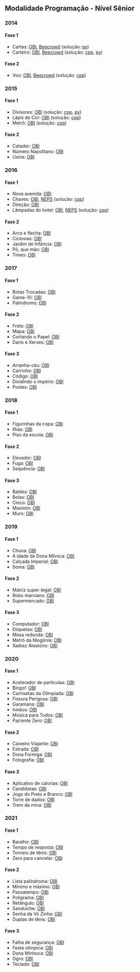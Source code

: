## Modalidade Programação - Nível Sênior

### 2014

#### Fase 1

- Cartas: [OBI](https://olimpiada.ic.unicamp.br/pratique/ps/2014/f1/cartas/), [Beecrowd](https://www.beecrowd.com.br/judge/pt/problems/view/2456) (solução: [py](solutions/NS_2014_F1_Cartas.py))
- Carteiro: [OBI](https://olimpiada.ic.unicamp.br/pratique/ps/2014/f1/carteiro/), [Beecrowd](https://www.beecrowd.com.br/judge/pt/problems/view/2448) (solução: [cpp](solutions/NS_2014_F1_Carteiro.cpp), [py](solutions/NS_2014_F1_Carteiro.py))

#### Fase 2

- Voo: [OBI](https://olimpiada.ic.unicamp.br/pratique/ps/2014/f2/voo/), [Beecrowd](https://www.beecrowd.com.br/judge/pt/problems/view/2462) (solução: [cpp](solutions/NS_2014_F2_Voo.cpp))

### 2015

#### Fase 1

- Divisores: [OBI](https://olimpiada.ic.unicamp.br/pratique/ps/2015/f1/divisores/) (solução: [cpp](solutions/NS_2015_F1_Divisores.cpp), [py](solutions/NS_2015_F1_Divisores.py))
- Lápis de Cor: [OBI](https://olimpiada.ic.unicamp.br/pratique/ps/2015/f1/cor/) (solução: [cpp](solutions/NS_2015_F1_Lapis_de_Cor.cpp))
- Metrô: [OBI](https://olimpiada.ic.unicamp.br/pratique/ps/2015/f1/metro/) (solução: [cpp](solutions/NS_2015_F1_Metro.cpp))

#### Fase 2

- Catador: [OBI](https://olimpiada.ic.unicamp.br/pratique/ps/2015/f2/catador/)
- Número Napolitano: [OBI](https://olimpiada.ic.unicamp.br/pratique/ps/2015/f2/napolitano/)
- Usina: [OBI](https://olimpiada.ic.unicamp.br/pratique/ps/2015/f2/usina/)

### 2016

#### Fase 1

- Nova avenida: [OBI](https://olimpiada.ic.unicamp.br/pratique/ps/2016/f1/avenida/)
- Chaves: [OBI](https://olimpiada.ic.unicamp.br/pratique/ps/2016/f1/chaves/), [NEPS](https://neps.academy/br/exercise/56) (solução: [cpp](solutions/NS_2016_F1_Chaves.cpp))
- Direção: [OBI](https://olimpiada.ic.unicamp.br/pratique/ps/2016/f1/direcao/)
- Lâmpadas do hotel: [OBI](https://olimpiada.ic.unicamp.br/pratique/ps/2016/f1/lampadas-hotel/), [NEPS](https://neps.academy/br/exercise/59) (solução: [cpp](solutions/NS_2016_F1_Lampadas_do_hotel.cpp))

#### Fase 2

- Arco e flecha: [OBI](https://olimpiada.ic.unicamp.br/pratique/ps/2016/f2/arco-online/)
- Ciclovias: [OBI](https://olimpiada.ic.unicamp.br/pratique/ps/2016/f2/ciclovias/)
- Jardim de Infância: [OBI](https://olimpiada.ic.unicamp.br/pratique/ps/2016/f2/jardim/)
- Pô, que mão: [OBI](https://olimpiada.ic.unicamp.br/pratique/ps/2016/f2/pokemon/)
- Times: [OBI](https://olimpiada.ic.unicamp.br/pratique/ps/2016/f2/times/)

### 2017

#### Fase 1

- Botas Trocadas: [OBI](https://olimpiada.ic.unicamp.br/pratique/ps/2017/f1/botas/)
- Game-10: [OBI](https://olimpiada.ic.unicamp.br/pratique/ps/2017/f1/game10/)
- Palíndromo: [OBI](https://olimpiada.ic.unicamp.br/pratique/ps/2017/f1/palindromo/)

#### Fase 2

- Frete: [OBI](https://olimpiada.ic.unicamp.br/pratique/ps/2017/f2/frete/)
- Mapa: [OBI](https://olimpiada.ic.unicamp.br/pratique/ps/2017/f2/mapa/)
- Cortando o Papel: [OBI](https://olimpiada.ic.unicamp.br/pratique/ps/2017/f2/papel/)
- Dario e Xerxes: [OBI](https://olimpiada.ic.unicamp.br/pratique/ps/2017/f2/xerxes/)

#### Fase 3

- Arranha-céu: [OBI](https://olimpiada.ic.unicamp.br/pratique/ps/2017/f3/arranhaceu/)
- Carrinho: [OBI](https://olimpiada.ic.unicamp.br/pratique/ps/2017/f3/carrinho/)
- Código: [OBI](https://olimpiada.ic.unicamp.br/pratique/ps/2017/f3/codigo/)
- Dividindo o império: [OBI](https://olimpiada.ic.unicamp.br/pratique/ps/2017/f3/imperio/)
- Postes: [OBI](https://olimpiada.ic.unicamp.br/pratique/ps/2017/f3/postes/)

### 2018

#### Fase 1

- Figurinhas da copa: [OBI](https://olimpiada.ic.unicamp.br/pratique/ps/2018/f1/figurinhas/)
- Ilhas: [OBI](https://olimpiada.ic.unicamp.br/pratique/ps/2018/f1/ilhas/)
- Piso da escola: [OBI](https://olimpiada.ic.unicamp.br/pratique/ps/2018/f1/piso/)

#### Fase 2

- Elevador: [OBI](https://olimpiada.ic.unicamp.br/pratique/ps/2018/f2/elevador/)
- Fuga: [OBI](https://olimpiada.ic.unicamp.br/pratique/ps/2018/f2/fuga/)
- Sequência: [OBI](https://olimpiada.ic.unicamp.br/pratique/ps/2018/f2/sequencia/)

#### Fase 3

- Baldes: [OBI](https://olimpiada.ic.unicamp.br/pratique/ps/2018/f3/baldes/)
- Bolas: [OBI](https://olimpiada.ic.unicamp.br/pratique/ps/2018/f3/bolas/)
- Cinco: [OBI](https://olimpiada.ic.unicamp.br/pratique/ps/2018/f3/cinco/)
- Maximin: [OBI](https://olimpiada.ic.unicamp.br/pratique/ps/2018/f3/maximin/)
- Muro: [OBI](https://olimpiada.ic.unicamp.br/pratique/ps/2018/f3/muro/)

### 2019

#### Fase 1

- Chuva: [OBI](https://olimpiada.ic.unicamp.br/pratique/pu/2019/f1/chuva/)
- A idade de Dona Mônica: [OBI](https://olimpiada.ic.unicamp.br/pratique/pu/2019/f1/idade/)
- Calçada Imperial: [OBI](https://olimpiada.ic.unicamp.br/pratique/pu/2019/f1/imperial/)
- Soma: [OBI](https://olimpiada.ic.unicamp.br/pratique/pu/2019/f1/soma/)

#### Fase 2

- Matriz super-legal: [OBI](https://olimpiada.ic.unicamp.br/pratique/pu/2019/f2/matriz/)
- Robo marciano: [OBI](https://olimpiada.ic.unicamp.br/pratique/pu/2019/f2/robo/)
- Supermercado: [OBI](https://olimpiada.ic.unicamp.br/pratique/pu/2019/f2/supermercado/)

#### Fase 3

- Computador: [OBI](https://olimpiada.ic.unicamp.br/pratique/pu/2019/f3/computador/)
- Etiquetas: [OBI](https://olimpiada.ic.unicamp.br/pratique/pu/2019/f3/etiquetas/)
- Mesa redonda: [OBI](https://olimpiada.ic.unicamp.br/pratique/pu/2019/f3/mesa/)
- Metrô da Nlogônia: [OBI](https://olimpiada.ic.unicamp.br/pratique/pu/2019/f3/metro/)
- Xadrez Aleatório: [OBI](https://olimpiada.ic.unicamp.br/pratique/pu/2019/f3/xadrez/)

### 2020

#### Fase 1

- Acelerador de partículas: [OBI](https://olimpiada.ic.unicamp.br/pratique/ps/2020/f1/acelerador/)
- Bingo!: [OBI](https://olimpiada.ic.unicamp.br/pratique/ps/2020/f1/bingo/)
- Camisetas da Olimpíada: [OBI](https://olimpiada.ic.unicamp.br/pratique/ps/2020/f1/camisetas/)
- Fissura Perigosa: [OBI](https://olimpiada.ic.unicamp.br/pratique/ps/2020/f1/fissura/)
- Garamana: [OBI](https://olimpiada.ic.unicamp.br/pratique/ps/2020/f1/garamana/)
- Irmãos: [OBI](https://olimpiada.ic.unicamp.br/pratique/ps/2020/f1/irmaos/)
- Música para Todos: [OBI](https://olimpiada.ic.unicamp.br/pratique/ps/2020/f1/musica/)
- Paciente Zero: [OBI](https://olimpiada.ic.unicamp.br/pratique/ps/2020/f1/paciente/)

#### Fase 2

- Caixeiro Viajante: [OBI](https://olimpiada.ic.unicamp.br/pratique/ps/2020/f2/caixeiro/)
- Estrada: [OBI](https://olimpiada.ic.unicamp.br/pratique/ps/2020/f2/estrada/)
- Dona Formiga: [OBI](https://olimpiada.ic.unicamp.br/pratique/ps/2020/f2/formiga/)
- Fotografia: [OBI](https://olimpiada.ic.unicamp.br/pratique/ps/2020/f2/fotografia/)

#### Fase 3

- Aplicativo de calorias: [OBI](https://olimpiada.ic.unicamp.br/pratique/ps/2020/f3/calorias/)
- Candidatas: [OBI](https://olimpiada.ic.unicamp.br/pratique/ps/2020/f3/candidatas/)
- Jogo do Preto e Branco: [OBI](https://olimpiada.ic.unicamp.br/pratique/ps/2020/f3/jogo/)
- Torre de dados: [OBI](https://olimpiada.ic.unicamp.br/pratique/ps/2020/f3/torre/)
- Trem da mina: [OBI](https://olimpiada.ic.unicamp.br/pratique/ps/2020/f3/trem/)

### 2021

#### Fase 1

- Baralho: [OBI](https://olimpiada.ic.unicamp.br/pratique/ps/2021/f1/baralho/)
- Tempo de resposta: [OBI](https://olimpiada.ic.unicamp.br/pratique/ps/2021/f1/tempo/)
- Torneio de tênis: [OBI](https://olimpiada.ic.unicamp.br/pratique/ps/2021/f1/torneio/)
- Zero para cancelar: [OBI](https://olimpiada.ic.unicamp.br/pratique/ps/2021/f1/zero/)

#### Fase 2

- Lista palíndroma: [OBI](https://olimpiada.ic.unicamp.br/pratique/ps/2021/f2/lista/)
- Mínimo e máximo: [OBI](https://olimpiada.ic.unicamp.br/pratique/ps/2021/f2/minmax/)
- Passatempo: [OBI](https://olimpiada.ic.unicamp.br/pratique/ps/2021/f2/passatempo/)
- Poligrama: [OBI](https://olimpiada.ic.unicamp.br/pratique/ps/2021/f2/poligrama/)
- Retângulo: [OBI](https://olimpiada.ic.unicamp.br/pratique/ps/2021/f2/retangulo/)
- Sanduíche: [OBI](https://olimpiada.ic.unicamp.br/pratique/ps/2021/f2/sanduiche/)
- Senha da Vó Zinha: [OBI](https://olimpiada.ic.unicamp.br/pratique/ps/2021/f2/senha/)
- Duplas de tênis: [OBI](https://olimpiada.ic.unicamp.br/pratique/ps/2021/f2/tenis/)

#### Fase 3

- Falha de segurança: [OBI](https://olimpiada.ic.unicamp.br/pratique/ps/2021/f3/falha/)
- Festa olímpica: [OBI](https://olimpiada.ic.unicamp.br/pratique/ps/2021/f3/festa/)
- Dona Minhoca: [OBI](https://olimpiada.ic.unicamp.br/pratique/ps/2021/f3/minhoca/)
- Ogro: [OBI](https://olimpiada.ic.unicamp.br/pratique/ps/2021/f3/ogro/)
- Teclado: [OBI](https://olimpiada.ic.unicamp.br/pratique/ps/2021/f3/teclado/)

